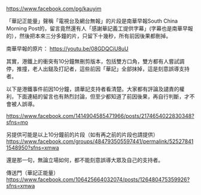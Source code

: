 https://www.facebook.com/pg/kauyim

「華記正能量」聲稱「電視台及網台無報」的片段是南華早報South China Morning Post的，留言竟然還有人「感謝華記義工提供字幕」(字幕也是南華早報的），然後把本來三分多鐘的片，只留下十幾秒，所有前因後果都刪掉。

南華早報的原片：
https://youtu.be/08GDQCiU8uU

其實，港鐵上的衝突有10分鐘無刪剪版本，包括雙方口角，雙方都有人嘗試調停，推撞，老人出鎚及打記者，這些前因「華記」全部抹掉，這是刻意誤導支持者。

以下是港鐵事件前因10分鐘，請華記支持者看清楚。大家都有評論及譴責的權利，下面連結的留言也有熱烈討論，但至少都知道了前因後果，再自行判斷，才不會被人誤導。

https://www.facebook.com/1414904585471966/posts/2174654022830348?sfns=mo

另提供可能是以上10分鐘前的片段（如有再之前的片段也請提供）
https://www.facebook.com/groups/484793505597441/permalink/525278411548950?sfns=xmwa

還是那一句，無論立場如何，都不能刻意誤導大眾及自己的支持者。

傳送門（華記正能量）
https://www.facebook.com/106425664032074/posts/126480475359926?sfns=xmwa